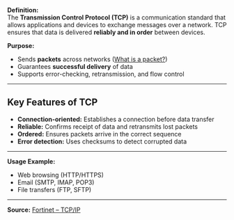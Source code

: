 
**Definition:**  
The **Transmission Control Protocol (TCP)** is a communication standard that allows applications and devices to exchange messages over a network. TCP ensures that data is delivered **reliably and in order** between devices.

**Purpose:**  
- Sends **packets** across networks ([What is a packet?](https://www.fortinet.com/resources/cyberglossary/what-is-packet-loss))  
- Guarantees **successful delivery** of data  
- Supports error-checking, retransmission, and flow control  

---

## **Key Features of TCP**
- **Connection-oriented:** Establishes a connection before data transfer  
- **Reliable:** Confirms receipt of data and retransmits lost packets  
- **Ordered:** Ensures packets arrive in the correct sequence  
- **Error detection:** Uses checksums to detect corrupted data  

---

**Usage Example:**  
- Web browsing (HTTP/HTTPS)  
- Email (SMTP, IMAP, POP3)  
- File transfers (FTP, SFTP)  

---

**Source:** [Fortinet – TCP/IP](https://www.fortinet.com/resources/cyberglossary/tcp-ip)

